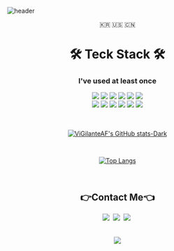 ![header](https://capsule-render.vercel.app/api?type=waving&color=timeGradient&height=300&section=header&text=Hu%20Sang%20Min&fontSize=90&animation=twinkling)

<p align = "center"> 🇰🇷 🇺🇸 🇨🇳 </p>
 
 <div>
    <h1 align="center"> 🛠️ Teck Stack ️🛠️ </h1>
    <h3 align="center"> I've used at least once </h3>
 </div>

<div align = "center">
<img src="https://img.shields.io/badge/Python-3766AB?style=flat-square&logo=Python&logoColor=white"/>
<img src="https://img.shields.io/badge/Javascript-F7DF1E?style=flat-square&logo=Javascript&logoColor=white"/>
<img src="https://img.shields.io/badge/Nodejs-339933?style=flat-square&logo=Node.js&logoColor=white"/>
<img src="https://img.shields.io/badge/Nestjs-E0234E?style=flat-square&logo=Nestjs&logoColor=white"/>
<img src="https://img.shields.io/badge/TypeScript-3178C6?style=flat-square&logo=TypeScript&logoColor=white"/>
<img src="https://img.shields.io/badge/Mysql-4479A1?style=flat-square&logo=Mysql&logoColor=white"/>
 <br>
<img src="https://img.shields.io/badge/Amazon EC2-FF9900?style=flat-square&logo=Amazon EC2&logoColor=white"/>
<img src="https://img.shields.io/badge/Amazon RDS-527FFF?style=flat-square&logo=Amazon RDS&logoColor=white"/>
<img src="https://img.shields.io/badge/Amazon S3-569A31?style=flat-square&logo=Amazon s3&logoColor=white"/>
<img src="https://img.shields.io/badge/HTML-E34F26?style=flat-square&logo=html5&logoColor=white"/>
<img src="https://img.shields.io/badge/CSS-1572B6?style=flat-square&logo=css3&logoColor=white"/>
<img src="https://img.shields.io/badge/Java-007396?style=flat-square&logo=Java&logoColor=white"/>
</div>
<br>
<br>

<div align ="center">

 [![ViGilanteAF's GitHub stats-Dark](https://github-readme-stats.vercel.app/api?username=ViGilanteAF&show_icons=true&theme=dark#gh-dark-mode-only)](https://github.com/ViGilanteAF/)
 
</div>

 <br>

<div align = "center">
 
[![Top Langs](https://github-readme-stats.vercel.app/api/top-langs/?username=ViGilanteAF&layout=compact)](https://github.com/ViGilanteAF)

 </div>
 
<br>

<h2 align = "center"> 👉Contact Me👈 </h2>
<div align = "center">
<a href="https://blog.naver.com/stronghu"><img src="https://img.shields.io/badge/Blog-20C997?style=flat-square&logo=Velog&logoColor=white&link=https://blog.naver.com/stronghu"/></a>&nbsp
<a href="https://stronghu95.notion.site/T-fb791619cb094dd1835a73be107b07d7"><img src="https://img.shields.io/badge/Notion-000000?style=flat-square&logo=Notion&logoColor=white&link=https://stronghu95.notion.site/T-fb791619cb094dd1835a73be107b07d7"/></a>&nbsp
<a href="mailto:stronghu95@gmail.com"><img src="https://img.shields.io/badge/Gmail-EA4335?style=flat-square&logo=gmail&logoColor=white&link=https://stronghu95.notion.site/T-fb791619cb094dd1835a73be107b07d7"/></a>&nbsp
</div>
<br>
<br>

<div align = "center">
<a href="https://hits.seeyoufarm.com"><img src="https://hits.seeyoufarm.com/api/count/incr/badge.svg?url=https%3A%2F%2Fgithub.com%2FViGilanteAF&count_bg=%2323BCDF&title_bg=%23555555&icon=github.svg&icon_color=%23E7E7E7&title=Hits&edge_flat=false"/></a>
</div>
